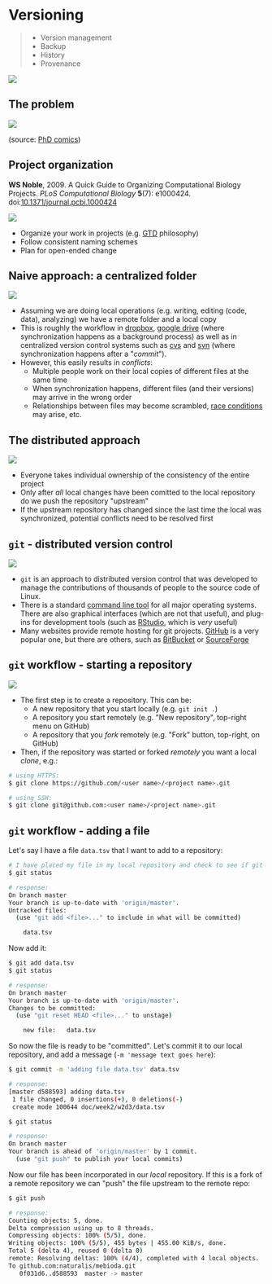 Versioning
==========

> - Version management
> - Backup 
> - History 
> - Provenance

![](provenance.png)

The problem
-----------

![](versioning.jpg)

(source: [PhD comics](http://phdcomics.com/comics/archive.php?comicid=1531))

Project organization
--------------------

**WS Noble**, 2009. A Quick Guide to Organizing Computational Biology Projects. _PLoS Computational Biology_ **5**(7): e1000424. doi:[10.1371/journal.pcbi.1000424](https://doi.org/10.1371/journal.pcbi.1000424)

![](git-folders.png)

- Organize your work in projects (e.g. [GTD](https://en.wikipedia.org/wiki/Getting_Things_Done) philosophy)
- Follow consistent naming schemes
- Plan for open-ended change

Naive approach: a centralized folder
------------------------------------

![](central-version-control.png)

- Assuming we are doing local operations (e.g. writing, editing (code, data), analyzing) we have a remote 
  folder and a local copy
- This is roughly the workflow in [dropbox](http://dropbox.com), [google drive](http://drive.google.com) (where 
  synchronization happens as a background process) as well as in centralized version control systems such as 
  [cvs](http://www.nongnu.org/cvs/) and [svn](https://subversion.apache.org/) (where synchronization happens 
  after a "_commit_").
- However, this easily results in _conflicts_: 
  - Multiple people work on their local copies of different files at the same time
  - When synchronization happens, different files (and their versions) may arrive in the wrong order
  - Relationships between files may become scrambled, [race conditions](https://en.wikipedia.org/wiki/Race_condition) may
    arise, etc.

The distributed approach
------------------------

![](distributed-version-control.png)

- Everyone takes individual ownership of the consistency of the entire project
- Only after _all_ local changes have been comitted to the local repository do we push the repository "upstream"
- If the upstream repository has changed since the last time the local was synchronized, potential conflicts need to be 
  resolved first
 
`git` - distributed version control
-----------------------------------

![](git-workflow.png)

- `git` is an approach to distributed version control that was developed to manage the contributions of thousands of 
  people to the source code of Linux.
- There is a standard [command line tool](https://git-scm.com/downloads) for all major operating systems. There are also
  graphical interfaces (which are not that useful), and plug-ins for development tools (such as 
  [RStudio](https://support.rstudio.com/hc/en-us/articles/200532077-Version-Control-with-Git-and-SVN), which is 
  _very_ useful)
- Many websites provide remote hosting for git projects. [GitHub](http://github.com) is a very popular one, but there
  are others, such as [BitBucket](https://bitbucket.org/) or [SourceForge](http://sf.net)

`git` workflow - starting a repository
--------------------------------------

![](git-clone.png)

- The first step is to create a repository. This can be:
  - A new repository that you start locally (e.g. `git init .`)
  - A repository you start remotely (e.g. "New repository", top-right menu on GitHub)
  - A repository that you _fork_ remotely (e.g. "Fork" button, top-right, on GitHub)
- Then, if the repository was started or forked _remotely_ you want a local _clone_, e.g.:

```bash
# using HTTPS:
$ git clone https://github.com/<user name>/<project name>.git

# using SSH:
$ git clone git@github.com:<user name>/<project name>.git
```

`git` workflow - adding a file
------------------------------

Let's say I have a file `data.tsv` that I want to add to a repository:

```bash
# I have placed my file in my local repository and check to see if git notices:
$ git status

# response:
On branch master
Your branch is up-to-date with 'origin/master'.
Untracked files:
  (use "git add <file>..." to include in what will be committed)

	data.tsv
```

Now add it:

```bash
$ git add data.tsv
$ git status

# response:
On branch master
Your branch is up-to-date with 'origin/master'.
Changes to be committed:
  (use "git reset HEAD <file>..." to unstage)

	new file:   data.tsv
```

So now the file is ready to be "committed". Let's commit it to our local repository, and
add a message (`-m 'message text goes here`):

```bash
$ git commit -m 'adding file data.tsv' data.tsv

# response:
[master d588593] adding data.tsv
 1 file changed, 0 insertions(+), 0 deletions(-)
 create mode 100644 doc/week2/w2d3/data.tsv

$ git status

# response:
On branch master
Your branch is ahead of 'origin/master' by 1 commit.
  (use "git push" to publish your local commits)
```

Now our file has been incorporated in our _local_ repository. If this is a fork of a remote 
repository we can "push" the file upstream to the remote repo:

```bash
$ git push

# response:
Counting objects: 5, done.
Delta compression using up to 8 threads.
Compressing objects: 100% (5/5), done.
Writing objects: 100% (5/5), 455 bytes | 455.00 KiB/s, done.
Total 5 (delta 4), reused 0 (delta 0)
remote: Resolving deltas: 100% (4/4), completed with 4 local objects.
To github.com:naturalis/mebioda.git
   0f031d6..d588593  master -> master
```
